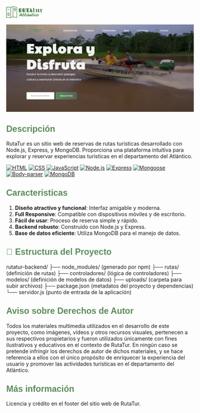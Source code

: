 ![Rutatur](/imgs/rutatur-logo.png)

![Portada Rutatur](/imgs/portada%20.png)

## <span style="font-family: 'Poppins', sans-serif; font-size:23px; color: #5B8C5A; font-weight: 700;">**Descripción**</span>

RutaTur es un sitio web de reservas de rutas turísticas desarrollado con Node.js, Express, y MongoDB. Proporciona una plataforma intuitiva para explorar y reservar experiencias turísticas en el departamento del Atlántico.

[![HTML](https://img.shields.io/badge/HTML5-E34F26?style=for-the-badge&logo=html5&logoColor=white)](https://developer.mozilla.org/en-US/docs/Web/HTML) [![CSS](https://img.shields.io/badge/CSS3-1572B6?style=for-the-badge&logo=css3&logoColor=white)](https://developer.mozilla.org/en-US/docs/Web/CSS) [![JavaScript](https://img.shields.io/badge/JavaScript-F7DF1E?style=for-the-badge&logo=javascript&logoColor=black)](https://developer.mozilla.org/en-US/docs/Web/JavaScript) [![Node.js](https://img.shields.io/badge/Node.js-339933?style=for-the-badge&logo=nodedotjs&logoColor=white)](https://nodejs.org/) [![Express](https://img.shields.io/badge/Express-000000?style=for-the-badge&logo=express&logoColor=white)](https://expressjs.com/) [![Mongoose](https://img.shields.io/badge/Mongoose-8.4.1-green?style=for-the-badge&logo=mongoose)](https://mongoosejs.com/) [![Body-parser](https://img.shields.io/badge/Body--parser-1.20.2-blue?style=for-the-badge)](https://www.npmjs.com/package/body-parser) [![MongoDB](https://img.shields.io/badge/MongoDB-47A248?style=for-the-badge&logo=mongodb&logoColor=white)](https://www.mongodb.com/)

## <span style="font-family: 'Poppins', sans-serif; font-size:23px; color: #5B8C5A; font-weight: 700font-size:23px;">**Caracteristicas**</span>

1. **Diseño atractivo y funcional**: Interfaz amigable y moderna.
2. **Full Responsive**: Compatible con dispositivos móviles y de escritorio.
3. **Fácil de usar**: Proceso de reserva simple y rápido.
4. **Backend robusto**: Construido con Node.js y Express.
5. **Base de datos eficiente**: Utiliza MongoDB para el manejo de datos.

## <span style="font-family: 'Poppins', sans-serif; font-size:23px; color: #5B8C5A; font-weight: 700 font-size:23px;">**🚀 Estructura del Proyecto**</span>


rutatur-backend/
├── node_modules/       (generado por npm)
├── rutas/              (definición de rutas)
├── controladores/      (lógica de controladores)
├── modelos/            (definición de modelos de datos)
├── uploads/            (carpeta para subir archivos)
├── package.json        (metadatos del proyecto y dependencias)
└── servidor.js         (punto de entrada de la aplicación)


## <span style=" font-family: 'Poppins', sans-serif; font-size:23px; color: #5B8C5A; font-weight: 700 font-size:23px;">**Aviso sobre Derechos de Autor**</span>
Todos los materiales multimedia utilizados en el desarrollo de este proyecto, como imágenes, vídeos y otros recursos visuales, pertenecen a sus respectivos propietarios y fueron utilizados únicamente con fines ilustrativos y educativos en el contexto de RutaTur. En ningún caso se pretende infringir los derechos de autor de dichos materiales, y se hace referencia a ellos con el único propósito de enriquecer la experiencia del usuario y promover las actividades turísticas en el departamento del Atlántico.

## <span style=" font-family: 'Poppins', sans-serif; font-size:23px; color: #5B8C5A; font-weight: 700 font-size:23px;">**Más información**</span>
Licencia y crédito en el footer del sitio web de RutaTur.
